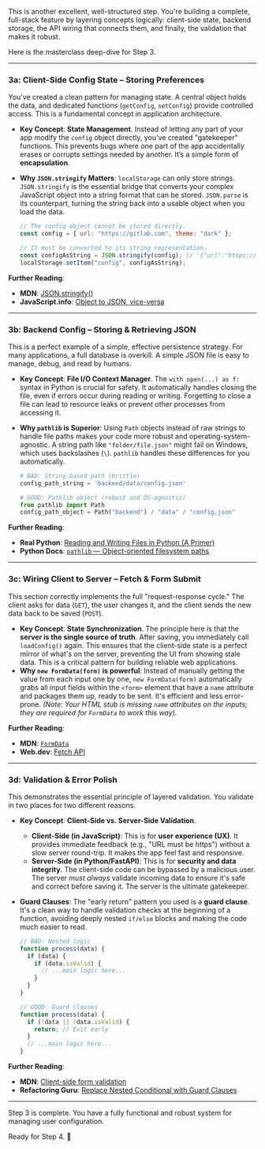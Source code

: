 This is another excellent, well-structured step. You're building a complete, full-stack feature by layering concepts logically: client-side state, backend storage, the API wiring that connects them, and finally, the validation that makes it robust.

Here is the masterclass deep-dive for Step 3.

---

### 3a: Client-Side Config State – Storing Preferences

You've created a clean pattern for managing state. A central object holds the data, and dedicated functions (`getConfig`, `setConfig`) provide controlled access. This is a fundamental concept in application architecture.

- **Key Concept**: **State Management**. Instead of letting any part of your app modify the `config` object directly, you've created "gatekeeper" functions. This prevents bugs where one part of the app accidentally erases or corrupts settings needed by another. It’s a simple form of **encapsulation**.

- **Why `JSON.stringify` Matters**: `localStorage` can only store strings. `JSON.stringify` is the essential bridge that converts your complex JavaScript object into a string format that can be stored. `JSON.parse` is its counterpart, turning the string back into a usable object when you load the data.

  ```javascript
  // The config object cannot be stored directly.
  const config = { url: "https://gitlab.com", theme: "dark" };

  // It must be converted to its string representation.
  const configAsString = JSON.stringify(config); // '{"url":"https://gitlab.com","theme":"dark"}'
  localStorage.setItem("config", configAsString);
  ```

**Further Reading**:

- **MDN**: [JSON.stringify()](https://developer.mozilla.org/en-US/docs/Web/JavaScript/Reference/Global_Objects/JSON/stringify)
- **JavaScript.info**: [Object to JSON, vice-versa](https://javascript.info/json)

---

### 3b: Backend Config – Storing & Retrieving JSON

This is a perfect example of a simple, effective persistence strategy. For many applications, a full database is overkill. A simple JSON file is easy to manage, debug, and read by humans.

- **Key Concept**: **File I/O Context Manager**. The `with open(...) as f:` syntax in Python is crucial for safety. It automatically handles closing the file, even if errors occur during reading or writing. Forgetting to close a file can lead to resource leaks or prevent other processes from accessing it.

- **Why `pathlib` is Superior**: Using `Path` objects instead of raw strings to handle file paths makes your code more robust and operating-system-agnostic. A string path like `"folder/file.json"` might fail on Windows, which uses backslashes (`\`). `pathlib` handles these differences for you automatically.

  ```python
  # BAD: String-based path (brittle)
  config_path_string = 'backend/data/config.json'

  # GOOD: Pathlib object (robust and OS-agnostic)
  from pathlib import Path
  config_path_object = Path("backend") / "data" / "config.json"
  ```

**Further Reading**:

- **Real Python**: [Reading and Writing Files in Python (A Primer)](https://realpython.com/read-write-files-python/)
- **Python Docs**: [`pathlib` — Object-oriented filesystem paths](<https://www.google.com/search?q=%5Bhttps://docs.python.org/3/library/pathlib.html%5D(https://docs.python.org/3/library/pathlib.html)>)

---

### 3c: Wiring Client to Server – Fetch & Form Submit

This section correctly implements the full "request-response cycle." The client asks for data (`GET`), the user changes it, and the client sends the new data back to be saved (`POST`).

- **Key Concept**: **State Synchronization**. The principle here is that the **server is the single source of truth**. After saving, you immediately call `loadConfig()` again. This ensures that the client-side state is a perfect mirror of what's on the server, preventing the UI from showing stale data. This is a critical pattern for building reliable web applications.
- **Why `new FormData(form)` is powerful**: Instead of manually getting the value from each input one by one, `new FormData(form)` automatically grabs all input fields within the `<form>` element that have a `name` attribute and packages them up, ready to be sent. It's efficient and less error-prone. _(Note: Your HTML stub is missing `name` attributes on the inputs; they are required for `FormData` to work this way)._

**Further Reading**:

- **MDN**: [`FormData`](<https://www.google.com/search?q=%5Bhttps://developer.mozilla.org/en-US/docs/Web/API/FormData%5D(https://developer.mozilla.org/en-US/docs/Web/API/FormData)>)
- **Web.dev**: [Fetch API](https://www.google.com/search?q=https://web.dev/articles/fetch-api)

---

### 3d: Validation & Error Polish

This demonstrates the essential principle of layered validation. You validate in two places for two different reasons.

- **Key Concept**: **Client-Side vs. Server-Side Validation**.

  - **Client-Side (in JavaScript)**: This is for **user experience (UX)**. It provides immediate feedback (e.g., "URL must be https") without a slow server round-trip. It makes the app feel fast and responsive.
  - **Server-Side (in Python/FastAPI)**: This is for **security and data integrity**. The client-side code can be bypassed by a malicious user. The server _must always_ validate incoming data to ensure it's safe and correct before saving it. The server is the ultimate gatekeeper.

- **Guard Clauses**: The "early return" pattern you used is a **guard clause**. It's a clean way to handle validation checks at the beginning of a function, avoiding deeply nested `if/else` blocks and making the code much easier to read.

  ```javascript
  // BAD: Nested logic
  function process(data) {
    if (data) {
      if (data.isValid) {
        // ...main logic here...
      }
    }
  }

  // GOOD: Guard clauses
  function process(data) {
    if (!data || !data.isValid) {
      return; // Exit early
    }
    // ...main logic here...
  }
  ```

**Further Reading**:

- **MDN**: [Client-side form validation](https://developer.mozilla.org/en-US/docs/Learn/Forms/Form_validation)
- **Refactoring Guru**: [Replace Nested Conditional with Guard Clauses](https://refactoring.guru/replace-nested-conditional-with-guard-clauses)

---

Step 3 is complete. You have a fully functional and robust system for managing user configuration.

Ready for Step 4. 🚀

